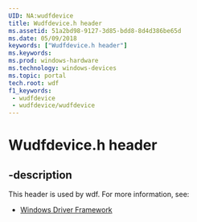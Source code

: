 ```yaml
---
UID: NA:wudfdevice
title: Wudfdevice.h header
ms.assetid: 51a2bd98-9127-3d85-bdd8-8d4d386be65d
ms.date: 05/09/2018
keywords: ["Wudfdevice.h header"]
ms.keywords: 
ms.prod: windows-hardware
ms.technology: windows-devices
ms.topic: portal
tech.root: wdf
f1_keywords:
 - wudfdevice
 - wudfdevice/wudfdevice
---
```


# Wudfdevice.h header


## -description

This header is used by wdf. For more information, see:

- [Windows Driver Framework](../_wdf/index.md)

